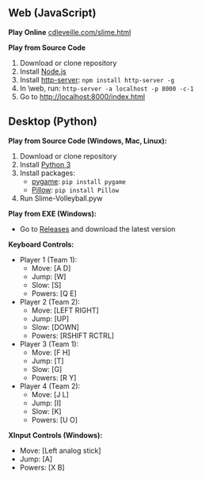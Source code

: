 ## Web (JavaScript)

**Play Online**
[cdleveille.com/slime.html](http://cdleveille.com/slime.html)

**Play from Source Code**
1. Download or clone repository
2. Install [Node.js](https://nodejs.org/en/)
3. Install [http-server](https://www.npmjs.com/package/http-server): ```npm install http-server -g```
4. In \web, run: ```http-server -a localhost -p 8000 -c-1```
5. Go to [http://localhost:8000/index.html](http://localhost:8000/index.html)

## Desktop (Python)

**Play from Source Code (Windows, Mac, Linux):**
1. Download or clone repository
2. Install [Python 3](https://www.python.org/downloads/)
3. Install packages:
    - [pygame](https://www.pygame.org/wiki/GettingStarted/): ```pip install pygame```
    - [Pillow](https://pypi.org/project/Pillow/): ```pip install Pillow```
4. Run Slime-Volleyball.pyw

**Play from EXE (Windows):**
- Go to [Releases](https://github.com/cdleveille/Slime-Volleyball/releases) and download the latest version

**Keyboard Controls:**
- Player 1 (Team 1):
    - Move: [A D]
    - Jump: [W]
    - Slow: [S]
    - Powers: [Q E]
- Player 2 (Team 2):
    - Move: [LEFT RIGHT]
    - Jump: [UP]
    - Slow: [DOWN]
    - Powers: [RSHIFT RCTRL]
- Player 3 (Team 1):
    - Move: [F H]
    - Jump: [T]
    - Slow: [G]
    - Powers: [R Y]
- Player 4 (Team 2):
    - Move: [J L]
    - Jump: [I]
    - Slow: [K]
    - Powers: [U O]

**XInput Controls (Windows):**
- Move: [Left analog stick]
- Jump: [A]
- Powers: [X B]
